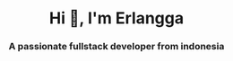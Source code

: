 

<h1 align="center">Hi 👋, I'm Erlangga</h1>
<h3 align="center">A passionate fullstack developer from indonesia</h3>


